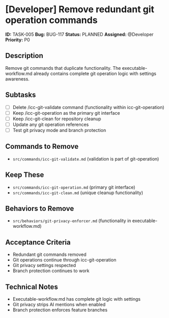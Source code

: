 # [Developer] Remove redundant git operation commands

**ID:** TASK-005
**Bug:** BUG-117
**Status:** PLANNED
**Assigned:** @Developer
**Priority:** P0

## Description
Remove git commands that duplicate functionality. The executable-workflow.md already contains complete git operation logic with settings awareness.

## Subtasks
- [ ] Delete /icc-git-validate command (functionality within icc-git-operation)
- [ ] Keep /icc-git-operation as the primary git interface
- [ ] Keep /icc-git-clean for repository cleanup
- [ ] Update any git operation references
- [ ] Test git privacy mode and branch protection

## Commands to Remove
- `src/commands/icc-git-validate.md` (validation is part of git-operation)

## Keep These
- `src/commands/icc-git-operation.md` (primary git interface)
- `src/commands/icc-git-clean.md` (unique cleanup functionality)

## Behaviors to Remove
- `src/behaviors/git-privacy-enforcer.md` (functionality in executable-workflow.md)

## Acceptance Criteria
- Redundant git commands removed
- Git operations continue through icc-git-operation
- Git privacy settings respected
- Branch protection continues to work

## Technical Notes
- Executable-workflow.md has complete git logic with settings
- Git privacy strips AI mentions when enabled
- Branch protection enforces feature branches